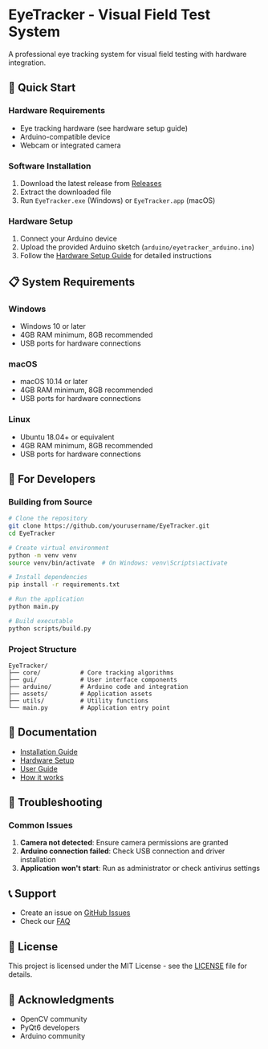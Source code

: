 # EyeTracker - Visual Field Test System

A professional eye tracking system for visual field testing with hardware integration.

## 🚀 Quick Start

### Hardware Requirements
- Eye tracking hardware (see hardware setup guide)
- Arduino-compatible device
- Webcam or integrated camera

### Software Installation
1. Download the latest release from [Releases](https://github.com/yourusername/EyeTracker/releases)
2. Extract the downloaded file
3. Run `EyeTracker.exe` (Windows) or `EyeTracker.app` (macOS)

### Hardware Setup
1. Connect your Arduino device
2. Upload the provided Arduino sketch (`arduino/eyetracker_arduino.ino`)
3. Follow the [Hardware Setup Guide](docs/hardware_setup.md) for detailed instructions

## 📋 System Requirements

### Windows
- Windows 10 or later
- 4GB RAM minimum, 8GB recommended
- USB ports for hardware connections

### macOS
- macOS 10.14 or later
- 4GB RAM minimum, 8GB recommended
- USB ports for hardware connections

### Linux
- Ubuntu 18.04+ or equivalent
- 4GB RAM minimum, 8GB recommended
- USB ports for hardware connections

## 🔧 For Developers

### Building from Source
```bash
# Clone the repository
git clone https://github.com/yourusername/EyeTracker.git
cd EyeTracker

# Create virtual environment
python -m venv venv
source venv/bin/activate  # On Windows: venv\Scripts\activate

# Install dependencies
pip install -r requirements.txt

# Run the application
python main.py

# Build executable
python scripts/build.py
```

### Project Structure
```
EyeTracker/
├── core/           # Core tracking algorithms
├── gui/            # User interface components
├── arduino/        # Arduino code and integration
├── assets/         # Application assets
├── utils/          # Utility functions
└── main.py         # Application entry point
```

## 📖 Documentation
- [Installation Guide](docs/installation.md)
- [Hardware Setup](docs/hardware_setup.md)
- [User Guide](docs/user_guide.md)
- [How it works](docs/how_it_works.md)

## 🐛 Troubleshooting

### Common Issues
1. **Camera not detected**: Ensure camera permissions are granted
2. **Arduino connection failed**: Check USB connection and driver installation
3. **Application won't start**: Run as administrator or check antivirus settings

## 📞 Support
- Create an issue on [GitHub Issues](https://github.com/yourusername/EyeTracker/issues)
- Check our [FAQ](docs/faq.md)

## 📄 License
This project is licensed under the MIT License - see the [LICENSE](LICENSE) file for details.

## 🙏 Acknowledgments
- OpenCV community
- PyQt6 developers
- Arduino community